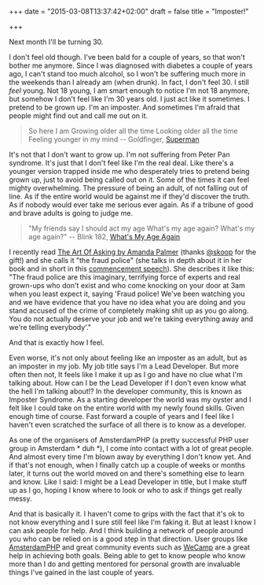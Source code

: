 +++
date = "2015-03-08T13:37:42+02:00"
draft = false
title = "Imposter!"

+++

Next month I'll be turning 30.

I don't feel old though. I've been bald for a couple of years, so that won't bother me anymore. Since I was diagnosed with diabetes a couple of years ago, I can't stand too much alcohol, so I won't be suffering much more in the weekends than I already am (when drunk). In fact, I don't feel 30. I still _feel_ young. Not 18 young, I am smart enough to notice I'm not 18 anymore, but somehow I don't feel like I'm 30 years old. I just act like it sometimes. I pretend to be grown up. I'm an imposter.
And sometimes I'm afraid that people might find out and call me out on it.

> So here I am
> Growing older all the time
> Looking older all the time
> Feeling younger in my mind
> -- Goldfinger, [Superman](http://open.spotify.com/track/6cL7NCFSvqWrBH5r4mkvVV)

It's not that I don't want to grow up. I'm not suffering from Peter Pan syndrome. It's just that I don't feel like I'm the real deal. Like there's a younger version trapped inside me who desperately tries to pretend being grown up, just to avoid being called out on it. Some of the times it can feel mighty overwhelming. The pressure of being an adult, of not falling out of line. As if the entire world would be against me if they'd discover the truth. As if nobody would ever take me serious ever again. As if a tribune of good and brave adults is going to judge me.

> "My friends say I should act my age
> What's my age again?
> What's my age again?"
> -- Blink 182, [What's My Age Again](http://open.spotify.com/track/1hWrl3T1kIH5b9zRHLfCOn)

I recently read [The Art Of Asking by Amanda Palmer](http://www.amazon.com/dp/1455581089) (thanks [@skoop](http://twitter.com/skoop) for the gift!) and she calls it "the fraud police" (she talks in depth about it in her book and in short in this [commencement speech](https://vimeo.com/24405060)).
She describes it like this: "The fraud police are this imaginary, terrifying force of experts and real grown-ups who don't exist and who come knocking on your door at 3am when you least expect it, saying 'Fraud police! We've been watching you and we have evidence that you have no idea what you are doing and you stand accused of the crime of completely making shit up as you go along. You do not actually deserve your job and we're taking everything away and we're telling everybody'."

And that is exactly how I feel.

Even worse, it's not only about feeling like an imposter as an adult, but as an imposter in my job.
My job title says I'm a Lead Developer. But more often then not, It feels like I make it up as I go and have no clue what I'm talking about. How can I be the Lead Developer if I don't even know what the hell I'm talking about!? In the developer community, this is known as Imposter Syndrome. As a starting developer the world was my oyster and I felt like I could take on the entire world with my newly found skills. Given enough time of course. Fast forward a couple of years and I feel like I haven't even scratched the surface of all there is to know as a developer.

As one of the organisers of AmsterdamPHP (a pretty successful PHP user group in Amsterdam * duh *), I come into contact with a lot of great people. And almost every time I'm blown away by everything I don't know yet. And if that's not enough, when I finally catch up a couple of weeks or months later, it turns out the world moved on and there's something else to learn and know. Like I said: I might be a Lead Developer in title, but I make stuff up as I go, hoping I know where to look or who to ask if things get really messy.

And that is basically it. I haven't come to grips with the fact that it's ok to not know everything and I sure still feel like I'm faking it. But at least I know I can ask people for help. And I think building a network of people around you who can be relied on is a good step in that direction. User groups like [AmsterdamPHP](http://www.amsterdamphp.nl) and great community events such as [WeCamp](http://www.weca.mp) are a great help in achieving both goals. Being able to get to know people who know more than I do and getting mentored for personal growth are invaluable things I've gained in the last couple of years.
